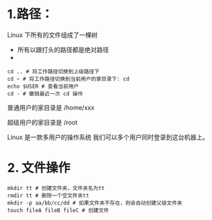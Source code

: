 # 1.路径：
Linux 下所有的文件组成了一棵树

- 所有以跟打头的路径都是绝对路径
-


```shell
cd .. # 将工作路径切换到上级路径下
cd ~ # 将工作路径切换到当前用户的家目录下: cd
echo $USER # 查看当前用户
cd - # 撤销最近一次 cd 操作
```

普通用户的家目录是
/home/xxx

超级用户的家目录是
/root


Linux 是一款多用户的操作系统
我们可以多个用户同时登录到这台机器上。

# 2. 文件操作
```shell
mkdir tt # 创建文件夹，文件夹名为tt
rmdir tt # 删除一个空文件夹tt 
mkdir -p aa/bb/cc/dd # 如果文件夹不存在，则会自动创建父级文件夹
touch fileA fileB fileC # 创建文件
```